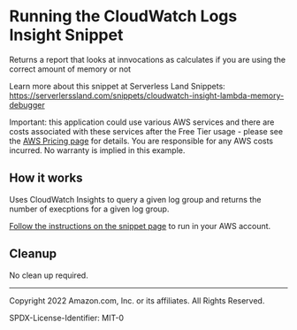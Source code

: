 # Running the CloudWatch Logs Insight Snippet

Returns a report that looks at innvocations as calculates if you are using the correct amount of memory or not

Learn more about this snippet at Serverless Land Snippets: https://serverlerssland.com/snippets/cloudwatch-insight-lambda-memory-debugger

Important: this application could use various AWS services and there are costs associated with these services after the Free Tier usage - please see the [AWS Pricing page](https://aws.amazon.com/pricing/) for details. You are responsible for any AWS costs incurred. No warranty is implied in this example.


## How it works

Uses CloudWatch Insights to query a given log group and returns the number of execptions for a given log group.

[Follow the instructions on the snippet page](https://serverlerssland.com/snippets/cloudwatch-insight-lambda-memory-debugger) to run in your AWS account.


## Cleanup

No clean up required.

---

Copyright 2022 Amazon.com, Inc. or its affiliates. All Rights Reserved.

SPDX-License-Identifier: MIT-0
